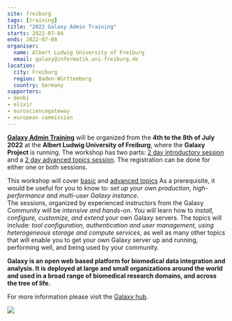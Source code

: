```yaml
---
site: freiburg
tags: [training]
title: "2022 Galaxy Admin Training"
starts: 2022-07-04
ends: 2022-07-08
organiser:
  name: Albert Ludwig University of Freiburg
  email: galaxy@informatik.uni-freiburg.de
location:
  city: Freiburg
  region: Baden-Württemberg
  country: Germany
supporters:
- denbi
- elixir
- eurosciencegateway
- european commission
---
```


**[Galaxy Admin Training](https://github.com/galaxyproject/dagobah-training)** will be organized from the **4th to the 8th of July 2022** at the **Albert Ludwig University of Freiburg**, where the **Galaxy Project** is running. 
The workshop has two parts: [2 day introductory session](https://github.com/galaxyproject/dagobah-training#basic-sessions) and a [2 day advanced topics session](https://github.com/galaxyproject/dagobah-training#advanced-sessions). The registration can be done for either one or both sessions.

This workshop will cover [basic](https://github.com/galaxyproject/dagobah-training#basic-sessions)
and [advanced topics](https://github.com/galaxyproject/dagobah-training#advanced-sessions) As a prerequisite, it would be useful for you to know to: *set up your own production, high-performance and multi-user Galaxy instance*.  
The sessions, organized by experienced instructors from the Galaxy Community will be *intensive and hands-on*.
You will learn how to *install, configure, customize, and extend* your own Galaxy servers. 
The topics will include: *tool configuration, authentication and user management, using heterogeneous storage and 
compute services*, as well as many other topics that will enable you to get your own Galaxy server up and running, 
performing well, and being used by your community.

**Galaxy is an open web based platform for biomedical data integration and analysis. It is deployed at
large and small organizations around the world and used in a broad range of biomedical research domains,
and across the tree of life.**

For more information please visit the [Galaxy hub](https://galaxyproject.org/events/2019-admin-training/).

![](https://galaxyproject.org/events/2019-admin-training/2019-admin-training-logo.png)
